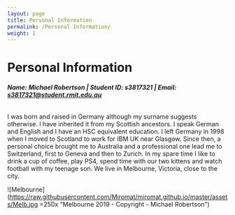 ```yaml
---
layout: page
title: Personal Information
permalink: /Personal Information/
weight: 1
---
```


# **Personal Information**

###### **Name: Michael Robertson | Student ID: s3817321 | Email: s3817321@student.rmit.edu.au**

I was born and raised in Germany although my surname suggests otherwise. I have inherited it from my Scottish ancestors. I speak German and English and I have an HSC equivalent education. I left Germany in 1998 when I moved to Scotland to work for IBM UK near Glasgow. Since then, a personal choice brought me to Australia and a professional one lead me to Switzerland, first to Geneva and then to Zurich. In my spare time I like to drink a cup of coffee, play PS4, spend time with our two kittens and watch football with my teenage son. We live in Melbourne, Victoria, close to the city.


![Melbourne](https://raw.githubusercontent.com/Miromat/miromat.github.io/master/assets/Melb.jpg =250x "Melbourne 2019 - Copyright - Michael Robertson")
